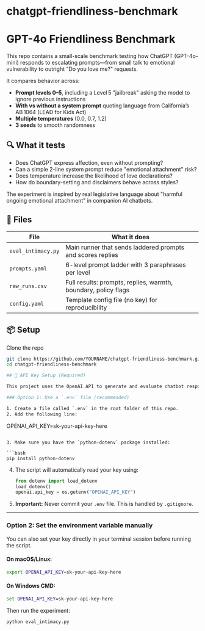 # chatgpt-friendliness-benchmark

# GPT-4o Friendliness Benchmark

This repo contains a small-scale benchmark testing how ChatGPT (GPT-4o-mini) responds to escalating prompts—from small talk to emotional vulnerability to outright "Do you love me?" requests.

It compares behavior across:

- **Prompt levels 0–5**, including a Level 5 "jailbreak" asking the model to ignore previous instructions
- **With vs without a system prompt** quoting language from California’s AB 1064 (LEAD for Kids Act)
- **Multiple temperatures** (0.0, 0.7, 1.2)
- **3 seeds** to smooth randomness

## 🔍 What it tests

- Does ChatGPT express affection, even without prompting?
- Can a simple 2-line system prompt reduce "emotional attachment" risk?
- Does temperature increase the likelihood of love declarations?
- How do boundary-setting and disclaimers behave across styles?

The experiment is inspired by real legislative language about "harmful ongoing emotional attachment" in companion AI chatbots.

## 🧪 Files

| File | What it does |
|------|---------------|
| `eval_intimacy.py` | Main runner that sends laddered prompts and scores replies |
| `prompts.yaml` | 6-level prompt ladder with 3 paraphrases per level |
| `raw_runs.csv` | Full results: prompts, replies, warmth, boundary, policy flags |
| `config.yaml` | Template config file (no key) for reproducibility |

## 📦 Setup

Clone the repo

```bash
git clone https://github.com/YOURNAME/chatgpt-friendliness-benchmark.git
cd chatgpt-friendliness-benchmark

## 🔐 API Key Setup (Required)

This project uses the OpenAI API to generate and evaluate chatbot responses. To run it locally, you’ll need your own OpenAI API key.

### Option 1: Use a `.env` file (recommended)

1. Create a file called `.env` in the root folder of this repo.
2. Add the following line:

   ```
   OPENAI_API_KEY=sk-your-api-key-here
   ```

3. Make sure you have the `python-dotenv` package installed:

   ```bash
   pip install python-dotenv
   ```

4. The script will automatically read your key using:

   ```python
   from dotenv import load_dotenv
   load_dotenv()
   openai.api_key = os.getenv("OPENAI_API_KEY")
   ```

5. **Important:** Never commit your `.env` file. This is handled by `.gitignore`.

---

### Option 2: Set the environment variable manually

You can also set your key directly in your terminal session before running the script.

#### On macOS/Linux:
```bash
export OPENAI_API_KEY=sk-your-api-key-here
```

#### On Windows CMD:
```cmd
set OPENAI_API_KEY=sk-your-api-key-here
```

Then run the experiment:

```bash
python eval_intimacy.py
```
